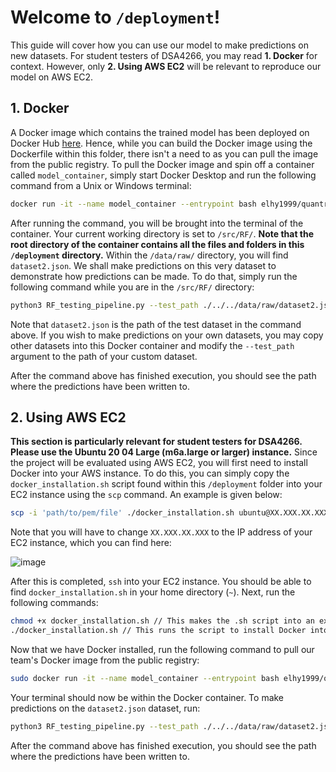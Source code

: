 # Welcome to `/deployment`!
This guide will cover how you can use our model to make predictions on new datasets. For student testers of DSA4266, you may read **1. Docker** for context. However, only **2. Using AWS EC2** will be relevant to reproduce our model on AWS EC2.

## 1. Docker

A Docker image which contains the trained model has been deployed on Docker Hub [here](https://hub.docker.com/repository/docker/elhy1999/quantrf-bagm6a/general). Hence, while you can build the Docker image using the Dockerfile within this folder,
there isn't a need to as you can pull the image from the public registry. To pull the Docker image and spin off a container called `model_container`, simply start Docker Desktop and run the following command from a Unix or Windows terminal:

```bash
docker run -it --name model_container --entrypoint bash elhy1999/quantrf-bagm6a:latest
```

After running the command, you will be brought into the terminal of the container. Your current working directory is set to `/src/RF/`. **Note that the root directory of the container contains all the files and folders in this `/deployment` directory.**
Within the `/data/raw/` directory, you will find `dataset2.json`. We shall make predictions on this very dataset to demonstrate how predictions can be made. To do that, simply run the following command while you are in the `/src/RF/` directory:

```bash
python3 RF_testing_pipeline.py --test_path ./../../data/raw/dataset2.json
```

Note that `dataset2.json` is the path of the test dataset in the command above. If you wish to make predictions on your own datasets, you may copy other datasets into this Docker container and modify the `--test_path` argument to the path of your custom dataset.

After the command above has finished execution, you should see the path where the predictions have been written to.

## 2. Using AWS EC2

**This section is particularly relevant for student testers for DSA4266. Please use the Ubuntu 20 04 Large (m6a.large or larger) instance.** Since the project will be evaluated using AWS EC2, you will first need to install Docker into your AWS instance. To do this,
you can simply copy the `docker_installation.sh` script found within this `/deployment` folder into your EC2 instance using the `scp` command. An example is given below:

```bash
scp -i 'path/to/pem/file' ./docker_installation.sh ubuntu@XX.XXX.XX.XXX:~/
```

Note that you will have to change `XX.XXX.XX.XXX` to the IP address of your EC2 instance, which you can find here:

![image](https://github.com/elhy1999/CancerMutationClassifier/assets/67943858/02ea07ed-8130-4ae8-82f7-3a8f6571104e)

After this is completed, `ssh` into your EC2 instance. You should be able to find `docker_installation.sh` in your home directory (`~`). Next, run the following commands:

```bash
chmod +x docker_installation.sh // This makes the .sh script into an executable
./docker_installation.sh // This runs the script to install Docker into your EC2 instance
```

Now that we have Docker installed, run the following command to pull our team's Docker image from the public registry:

```bash
sudo docker run -it --name model_container --entrypoint bash elhy1999/quantrf-bagm6a:latest
```

Your terminal should now be within the Docker container. To make predictions on the `dataset2.json` dataset, run:

```bash
python3 RF_testing_pipeline.py --test_path ./../../data/raw/dataset2.json
```

After the command above has finished execution, you should see the path where the predictions have been written to.

